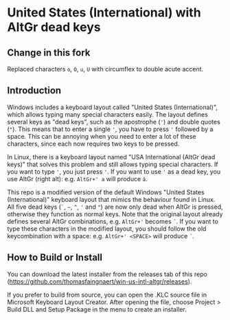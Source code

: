 # United States (International) with AltGr dead keys

## Change in this fork
Replaced characters `o`, `O`, `u`, `U` with circumflex to double acute accent.

## Introduction
Windows includes a keyboard layout called "United States (International)", which allows typing many special characters easily.
The layout defines several keys as "dead keys", such as the apostrophe (`'`) and double quotes (`"`).
This means that to enter a single `'`, you have to press `'` followed by a space.
This can be annoying when you need to enter a lot of these characters, since each now requires two keys to be pressed.

In Linux, there is a keyboard layout named "USA International (AltGr dead keys)" that solves this problem and still allows typing special characters.
If you want to type `'`, you just press `'`.
If you want to use `'` as a dead key, you use AltGr (right alt): e.g. `AltGr+' a` will produce `á`.

This repo is a modified version of the default Windows "United States (International)" keyboard layout that mimics the behaviour found in Linux.
All five dead keys (`` ` ``, `~`, `^`, `'` and `"`) are now only dead when AltGr is pressed, otherwise they function as normal keys.
Note that the original layout already defines several AltGr combinations, e.g. `AltGr+'` becomes `´`.
If you want to type these characters in the modified layout, you should follow the old keycombination with a space: e.g. `AltGr+' <SPACE>` will produce `´`.

## How to Build or Install
You can download the latest installer from the releases tab of this repo (https://github.com/thomasfaingnaert/win-us-intl-altgr/releases).

If you prefer to build from source, you can open the .KLC source file in Microsoft Keyboard Layout Creator.
After opening the file, choose Project > Build DLL and Setup Package in the menu to create an installer.
